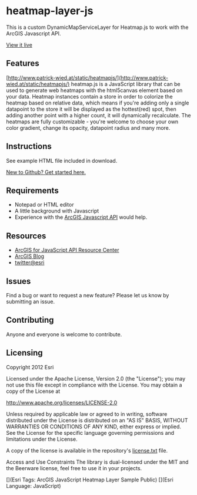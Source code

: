 # heatmap-layer-js

This is a custom DynamicMapServiceLayer for Heatmap.js to work with the ArcGIS Javascript API.

[View it live](http://esri.github.com/heatmap-layer-js/)

## Features
[http://www.patrick-wied.at/static/heatmapjs/](http://www.patrick-wied.at/static/heatmapjs/)
heatmap.js is a JavaScript library that can be used to generate web heatmaps with the html5canvas element based on your data. Heatmap instances contain a store in order to colorize the heatmap based on relative data, which means if you're adding only a single datapoint to the store it will be displayed as the hottest(red) spot, then adding another point with a higher count, it will dynamically recalculate. The heatmaps are fully customizable - you're welcome to choose your own color gradient, change its opacity, datapoint radius and many more.

## Instructions
See example HTML file included in download.

 [New to Github? Get started here.](https://github.com/)

## Requirements

* Notepad or HTML editor
* A little background with Javascript
* Experience with the [ArcGIS Javascript API](http://www.esri.com/) would help.

## Resources

* [ArcGIS for JavaScript API Resource Center](http://help.arcgis.com/en/webapi/javascript/arcgis/index.html)
* [ArcGIS Blog](http://blogs.esri.com/esri/arcgis/)
* [twitter@esri](http://twitter.com/esri)

## Issues

Find a bug or want to request a new feature?  Please let us know by submitting an issue.

## Contributing

Anyone and everyone is welcome to contribute.

## Licensing
Copyright 2012 Esri

Licensed under the Apache License, Version 2.0 (the "License");
you may not use this file except in compliance with the License.
You may obtain a copy of the License at

   http://www.apache.org/licenses/LICENSE-2.0

Unless required by applicable law or agreed to in writing, software
distributed under the License is distributed on an "AS IS" BASIS,
WITHOUT WARRANTIES OR CONDITIONS OF ANY KIND, either express or implied.
See the License for the specific language governing permissions and
limitations under the License.

A copy of the license is available in the repository's [license.txt](https://raw.github.com/Esri/heatmap-layer-js/master/license.txt) file.

Access and Use Constraints
The library is dual-licensed under the MIT and the Beerware license, feel free to use it in your projects.

[](Esri Tags: ArcGIS JavaScript Heatmap Layer Sample Public)
[](Esri Language: JavaScript)